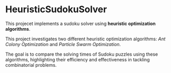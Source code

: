 # HeuristicSudokuSolver

This projecet implements a sudoku solver using **heuristic optimization algorithms**. 

This project investigates two different heuristic optimization algorithms: _Ant Colony Optimization_ and _Particle Swarm Optimization_. 

The goal is to compare the solving times of Sudoku puzzles using these algorithms, highlighting their efficiency and effectiveness in tackling combinatorial problems. 
